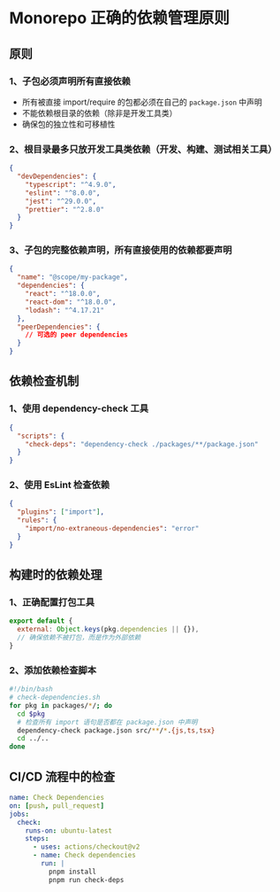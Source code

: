 # Monorepo 正确的依赖管理原则

## 原则

### 1、子包必须声明所有直接依赖

- 所有被直接 import/require 的包都必须在自己的 `package.json` 中声明
- 不能依赖根目录的依赖（除非是开发工具类）
- 确保包的独立性和可移植性

### 2、根目录最多只放开发工具类依赖（开发、构建、测试相关工具）

```json
{
  "devDependencies": {
    "typescript": "^4.9.0",
    "eslint": "^8.0.0",
    "jest": "^29.0.0",
    "prettier": "^2.8.0"
  }
}
```

### 3、子包的完整依赖声明，所有直接使用的依赖都要声明

```json
{
  "name": "@scope/my-package",
  "dependencies": {
    "react": "^18.0.0",
    "react-dom": "^18.0.0",
    "lodash": "^4.17.21"
  },
  "peerDependencies": {
    // 可选的 peer dependencies
  }
}
```

## 依赖检查机制

### 1、使用 dependency-check 工具

```json
{
  "scripts": {
    "check-deps": "dependency-check ./packages/**/package.json"
  }
}
```

### 2、使用 EsLint 检查依赖

```json
{
  "plugins": ["import"],
  "rules": {
    "import/no-extraneous-dependencies": "error"
  }
}
```

## 构建时的依赖处理

### 1、正确配置打包工具

```js
export default {
  external: Object.keys(pkg.dependencies || {}),
  // 确保依赖不被打包，而是作为外部依赖
}
```

### 2、添加依赖检查脚本

```bash
#!/bin/bash
# check-dependencies.sh
for pkg in packages/*/; do
  cd $pkg
  # 检查所有 import 语句是否都在 package.json 中声明
  dependency-check package.json src/**/*.{js,ts,tsx}
  cd ../..
done
```

## CI/CD 流程中的检查

```yaml
name: Check Dependencies
on: [push, pull_request]
jobs:
  check:
    runs-on: ubuntu-latest
    steps:
      - uses: actions/checkout@v2
      - name: Check dependencies
        run: |
          pnpm install
          pnpm run check-deps
```
